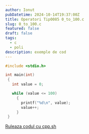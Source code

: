 ```yaml
---
author: Ionut
pubDatetime: 2024-10-14T19:37:00Z 
title: Operatori Tip0085 0_to_100.c
slug: 0_to_100.c
featured: false
draft: false
tags:
  - c
  - poli
description: exemple de cod
---
```

```c
#include <stdio.h>

int main(int)
 {
   int value = 0;

   while (value <= 100)
     {
       printf("%d\n", value);
       value++;
     }
 }


```
<a href='https://cpp.sh/?source=%23include+%3Cstdio.h%3E%0D%0A%0D%0Aint+main%28int%29%0D%0A+%7B%0D%0A+++int+value+%3D+0%3B%0D%0A%0D%0A+++while+%28value+%3C%3D+100%29%0D%0A+++++%7B%0D%0A+++++++printf%28%22%25d%5Cn%22%2C+value%29%3B%0D%0A+++++++value%2B%2B%3B%0D%0A+++++%7D%0D%0A+%7D%0D%0A%0D%0A' target='_blank'> Ruleaza codul cu cpp.sh </a>